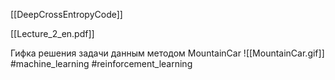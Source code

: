[[DeepCrossEntropyCode]]

[[Lecture_2_en.pdf]]


Гифка решения задачи данным методом MountainCar
![[MountainCar.gif]]
#machine_learning #reinforcement_learning 
